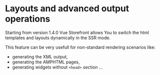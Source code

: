 # Layouts and advanced output operations

Starting from version 1.4.0 Vue Storefront allows You to switch the html templates and layouts dynamically in the SSR mode.

This feature can be very usefull for non-standard rendering scenarios like:
- generating the XML output,
- generating the AMPHTML pages,
- generating widgets without `<head>` section
...

